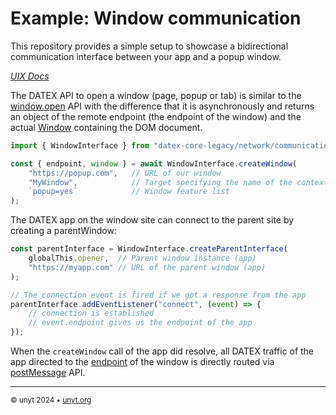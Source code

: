 # Example: Window communication

This repository provides a simple setup to showcase a bidirectional communication interface between your app and a popup window.

*[UIX Docs](https://docs.unyt.org/manual/datex/communication-interfaces#window)*

The DATEX API to open a window (page, popup or tab) is similar to the [window.open](https://developer.mozilla.org/en-US/docs/Web/API/Window/open) API with the difference that it is asynchronously and returns an object of the remote endpoint (the endpoint of the window) and the actual [Window](https://developer.mozilla.org/en-US/docs/Web/API/Window) containing the DOM document.

```ts
import { WindowInterface } from "datex-core-legacy/network/communication-interfaces/window-interface.ts";

const { endpoint, window } = await WindowInterface.createWindow(
	"https://popup.com",   // URL of our window
	"MyWindow",            // Target specifying the name of the context
	`popup=yes`            // Window feature list
);
```

The DATEX app on the window site can connect to the parent site by creating a parentWindow:

```ts
const parentInterface = WindowInterface.createParentInterface(
	globalThis.opener,  // Parent window instance (app)
	"https://myapp.com" // URL of the parent window (app)
);

// The connection event is fired if we got a response from the app
parentInterface.addEventListener("connect", (event) => {
	// connection is established
	// event.endpoint gives us the endpoint of the app
});
```

When the `createWindow` call of the app did resolve, all DATEX traffic of the app directed to the [endpoint](https://docs.unyt.org/manual/datex/endpoints) of the window is directly routed via [postMessage](https://developer.mozilla.org/en-US/docs/Web/API/Window/postMessage) API.

---

<sub>&copy; unyt 2024 • [unyt.org](https://unyt.org)</sub>